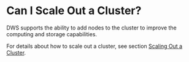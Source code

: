 # Can I Scale Out a Cluster?<a name="dws_03_0030"></a>

DWS supports the ability to add nodes to the cluster to improve the computing and storage capabilities.

For details about how to scale out a cluster, see section  [Scaling Out a Cluster](scaling-out-a-cluster.md).

